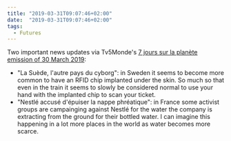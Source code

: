 ```yaml
---
title: "2019-03-31T09:07:46+02:00"
date:  "2019-03-31T09:07:46+02:00"
tags:
  - Futures
---
```


Two important news updates via Tv5Monde's [7 jours sur la planète emission of 30 March 2019](https://www.tv5mondeplus.com/toutes-les-videos/magazine/7-jours-sur-la-planete-7-jours-sur-la-planete-30-03-19):

- "La Suède, l'autre pays du cyborg": in Sweden it seems to become more common to have an RFID chip implanted under the skin. So much so that even in the train it seems to slowly be considered normal to use your hand with the implanted chip to scan your ticket.
- "Nestlé accusé d'épuiser la nappe phréatique": in France some activist groups are campainging against Nestlé for the water the company is extracting from the ground for their bottled water. I can imagine this happening in a lot more places in the world as water becomes more scarce.
